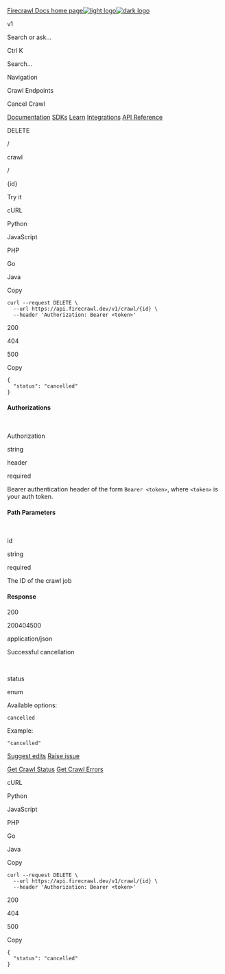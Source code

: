 [Firecrawl Docs home page![light logo](https://mintlify.s3.us-west-1.amazonaws.com/firecrawl/logo/logo.png)![dark logo](https://mintlify.s3.us-west-1.amazonaws.com/firecrawl/logo/logo-dark.png)](https://firecrawl.dev/)

v1

Search or ask...

Ctrl K

Search...

Navigation

Crawl Endpoints

Cancel Crawl

[Documentation](https://docs.firecrawl.dev/introduction)
[SDKs](https://docs.firecrawl.dev/sdks/overview)
[Learn](https://www.firecrawl.dev/blog/category/tutorials)
[Integrations](https://www.firecrawl.dev/app)
[API Reference](https://docs.firecrawl.dev/api-reference/introduction)

DELETE

/

crawl

/

{id}

Try it

cURL

Python

JavaScript

PHP

Go

Java

Copy

    curl --request DELETE \
      --url https://api.firecrawl.dev/v1/crawl/{id} \
      --header 'Authorization: Bearer <token>'

200

404

500

Copy

    {
      "status": "cancelled"
    }

#### Authorizations

[​](https://docs.firecrawl.dev/api-reference/endpoint/crawl-delete#authorization-authorization)

Authorization

string

header

required

Bearer authentication header of the form `Bearer <token>`, where `<token>` is your auth token.

#### Path Parameters

[​](https://docs.firecrawl.dev/api-reference/endpoint/crawl-delete#parameter-id)

id

string

required

The ID of the crawl job

#### Response

200

200404500

application/json

Successful cancellation

[​](https://docs.firecrawl.dev/api-reference/endpoint/crawl-delete#response-status)

status

enum<string>

Available options:

`cancelled`

Example:

`"cancelled"`

[Suggest edits](https://github.com/hellofirecrawl/docs/edit/main/api-reference/endpoint/crawl-delete.mdx)
[Raise issue](https://github.com/hellofirecrawl/docs/issues/new?title=Issue%20on%20docs&body=Path:%20/api-reference/endpoint/crawl-delete)

[Get Crawl Status](https://docs.firecrawl.dev/api-reference/endpoint/crawl-get)
[Get Crawl Errors](https://docs.firecrawl.dev/api-reference/endpoint/crawl-get-errors)

cURL

Python

JavaScript

PHP

Go

Java

Copy

    curl --request DELETE \
      --url https://api.firecrawl.dev/v1/crawl/{id} \
      --header 'Authorization: Bearer <token>'

200

404

500

Copy

    {
      "status": "cancelled"
    }